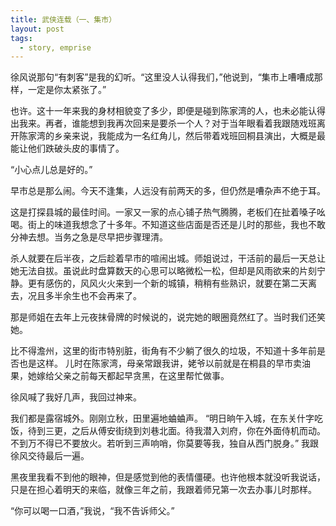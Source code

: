 ```yaml
---
title: 武侠连载（一、集市）
layout: post
tags:
  - story, emprise
---
```




徐风说那句“有刺客”是我的幻听。“这里没人认得我们，”他说到，“集市上嘈嘈成那样，一定是你太紧张了。”

也许。这十一年来我的身材相貌变了多少，即便是碰到陈家湾的人，也未必能认得出我来。再者，谁能想到我再次回来是要杀一个人？对于当年眼看着我跟随戏班离开陈家湾的乡亲来说，我能成为一名红角儿，然后带着戏班回桐县演出，大概是最能让他们跌破头皮的事情了。

“小心点儿总是好的。”

早市总是那么闹。今天不逢集，人远没有前两天的多，但仍然是嘈杂声不绝于耳。

这是打探县城的最佳时间。一家又一家的点心铺子热气腾腾，老板们在扯着嗓子吆喝。街上的味道我想念了十多年。不知道这些店面是否还是儿时的那些，我也不敢分神去想。当务之急是尽早把步骤理清。

杀人就要在后半夜，之后趁着早市的喧闹出城。师姐说过，干活前的最后一天总让她无法自拔。虽说此时盘算数天的心思可以略微松一松，但却是风雨欲来的片刻宁静。更有感伤的，风风火火来到一个新的城镇，稍稍有些熟识，就要在第二天离去，况且多半余生也不会再来了。

那是师姐在去年上元夜抹骨牌的时候说的，说完她的眼圈竟然红了。当时我们还笑她。

比不得澹州，这里的街市特别脏，街角有不少躺了很久的垃圾，不知道十多年前是否也是这样。
儿时在陈家湾，母亲常跟我讲，姥爷以前就是在桐县的早市卖油果，她嫁给父亲之前每天都起早贪黑，在这里帮忙做事。

徐风喊了我好几声，我回过神来。

我们都是露宿城外。刚刚立秋，田里遍地蛐蛐声。
“明日晌午入城，在东关什字吃饭，待到三更，之后从傅安街绕到刘巷北面。待我潜入刘府，你在外面侍机而动。不到万不得已不要放火。若听到三声响哨，你莫要等我，独自从西门脱身。”
我跟徐风交待最后一遍。

黑夜里我看不到他的眼神，但是感觉到他的表情僵硬。也许他根本就没听我说话，只是在担心着明天的来临，就像三年之前，我跟着师兄第一次去办事儿时那样。

“你可以喝一口酒，”我说，“我不告诉师父。”

